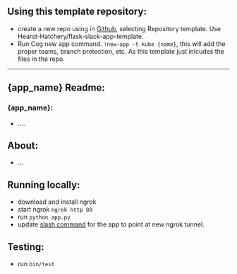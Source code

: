 ## Using this template repository:
- create a new repo using in [Github](https://github.com/new), selecting Repository template. Use Hearst-Hatchery/flask-slack-app-template.
- Run Cog new app command. `!new-app -t kube {name}`, this will add the proper teams, branch protection, etc. As this template just inlcudes the files in the repo.



---


## {app_name} Readme:


### {app_name}:
  - ....

## About:
  - ...


## Running locally:
  - download and install ngrok
  - start ngrok `ngrok http 80`
  - run `python app.py`
  - update [slash command](https://api.slack.com/apps/AQE4AUN9K/slash-commands) for the app to point at new ngrok tunnel.

## Testing:
  - run `bin/test`
